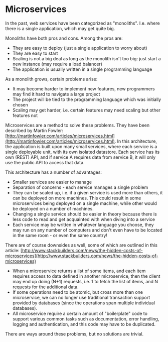 # Microservices

In the past, web services have been categorized as "monoliths". I.e. where there is a single application, which may get quite big.

Monoliths have both pros and cons. Among the pros are:

* They are easy to deploy (just a single application to worry about)
* They are easy to start
* Scaling is not a big deal as long as the monolith isn't too big: just start a new instance (may require a load balancer)
* The application is usually written in a single programming language

As a monolith grows, certain problems arise:

* It may become harder to implement new features, new programmers may find it hard to navigate a large project
* The project will be tied to the programming language which was initially chosen
* Scaling may get harder, i.e. certain features may need scaling but other features not

Microservices are a method to solve these problems. They have been described by Martin Fowler: 
[http://martinfowler.com/articles/microservices.html](http://martinfowler.com/articles/microservices.html).
In this architecture, the application is built upon many small services, where each service is a single
deployable unit, with its own isolated datastore. Each service has its own (REST) API, and if service A requires data
from service B, it will only use the public API to access that data. 

This architecture has a number of advantages:

* Smaller services are easier to manage
* Separation of concerns - each service manages a single problem
* They can be scaled up, i.e. if a given service is used more than others, it can be deployed on more machines.
  This could result in some microservices being deployed on a single machine, while other would be deployed
  on a number of machines.
* Changing a single service should be easier in theory because there is less code to read and get acquainted with when diving into a service
* Each service may be written in whatever language you choose, they may run on any number of computers and don't even have to be located in the same room - or even the same country!
  
There are of course downsides as well, some of which are outlined in this article:
[http://www.stackbuilders.com/news/the-hidden-costs-of-microservices](http://www.stackbuilders.com/news/the-hidden-costs-of-microservices)

* When a microservice returns a list of some items, and each item requires access to data defined in another
  microservice, then the client may end up doing (N+1) requests, i.e. 1 to fetch the list of items, and N
  requests for the additional data.
* If some operations need to be atomic, but cross more than one microservice, we can no longer use traditional
  transaction support provided by databases (since the operations span multiple individual databases).
* All microservice require a certain amount of "boilerplate" code to support various common tasks such as
  documentation, error handling, logging and authentication, and this code may have to be duplicated.

There are ways around these problems, but no solutions are trivial.
